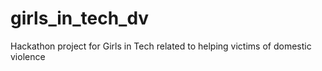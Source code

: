 # girls_in_tech_dv
Hackathon project for Girls in Tech related to helping victims of domestic violence
